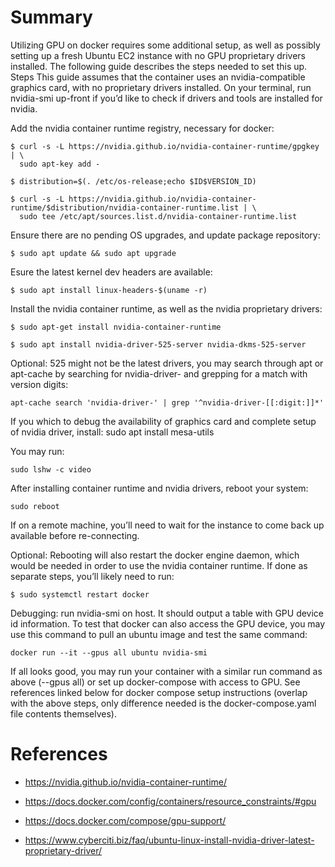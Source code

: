 # Summary

Utilizing GPU on docker requires some additional setup, as well as possibly setting up a fresh Ubuntu EC2 instance with no GPU proprietary drivers installed. The following guide describes the steps needed to set this up.
Steps
This guide assumes that the container uses an nvidia-compatible graphics card, with no proprietary drivers installed. On your terminal, run nvidia-smi up-front if you’d like to check if drivers and tools are installed for nvidia.

Add the nvidia container runtime registry, necessary for docker:

```console
$ curl -s -L https://nvidia.github.io/nvidia-container-runtime/gpgkey | \
  sudo apt-key add -

$ distribution=$(. /etc/os-release;echo $ID$VERSION_ID)

$ curl -s -L https://nvidia.github.io/nvidia-container-runtime/$distribution/nvidia-container-runtime.list | \
  sudo tee /etc/apt/sources.list.d/nvidia-container-runtime.list
```

Ensure there are no pending OS upgrades, and update package repository:

```console
$ sudo apt update && sudo apt upgrade
```

Esure the latest kernel dev headers are available:

```console
$ sudo apt install linux-headers-$(uname -r)
```


Install the nvidia container runtime, as well as the nvidia proprietary drivers:


```console
$ sudo apt-get install nvidia-container-runtime

$ sudo apt install nvidia-driver-525-server nvidia-dkms-525-server
```

Optional: 525 might not be the latest drivers, you may search through apt or apt-cache by searching for nvidia-driver- and grepping for a match with version digits:

```console
apt-cache search 'nvidia-driver-' | grep '^nvidia-driver-[[:digit:]]*'
```

If you which to debug the availability of graphics card and complete setup of nvidia driver, install:
sudo apt install mesa-utils

You may run:

```console
sudo lshw -c video
```

After installing container runtime and nvidia drivers, reboot your system:

```console
sudo reboot
```

If on a remote machine, you’ll need to wait for the instance to come back up available before re-connecting.

Optional: Rebooting will also restart the docker engine daemon, which would be needed in order to use the nvidia container runtime. If done as separate steps, you’ll likely need to run:

```consoloe
$ sudo systemctl restart docker
```

Debugging: run nvidia-smi on host. It should output a table with GPU device id information. To test that docker can also access the GPU device, you may use this command to pull an ubuntu image and test the same command:


```consoloe
docker run --it --gpus all ubuntu nvidia-smi
```

If all looks good, you may run your container with a similar run command as above (--gpus all) or set up docker-compose with access to GPU. See references linked below for docker compose setup instructions (overlap with the above steps, only difference needed is the docker-compose.yaml file contents themselves).

# References

- https://nvidia.github.io/nvidia-container-runtime/

- https://docs.docker.com/config/containers/resource_constraints/#gpu

- https://docs.docker.com/compose/gpu-support/

- https://www.cyberciti.biz/faq/ubuntu-linux-install-nvidia-driver-latest-proprietary-driver/



